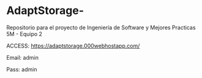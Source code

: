 # AdaptStorage-
Repositorio para el proyecto de Ingeniería de Software y Mejores Practicas 5M - Equipo 2
 
 ACCESS:
 https://adaptstorage.000webhostapp.com/
 
 Email: admin
 
 Pass:  admin

